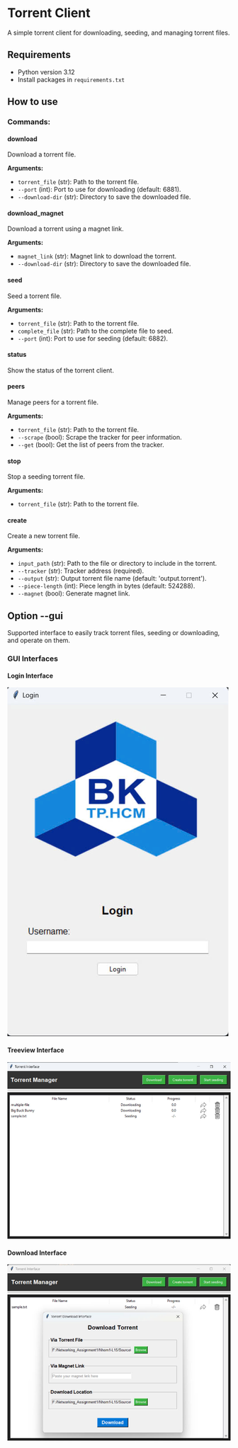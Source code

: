 # Torrent Client

A simple torrent client for downloading, seeding, and managing torrent files.

## Requirements

- Python version 3.12
- Install packages in `requirements.txt`

## How to use

### Commands:

#### download
Download a torrent file.

**Arguments:**
- `torrent_file` (str): Path to the torrent file.
- `--port` (int): Port to use for downloading (default: 6881).
- `--download-dir` (str): Directory to save the downloaded file.

#### download_magnet
Download a torrent using a magnet link.

**Arguments:**
- `magnet_link` (str): Magnet link to download the torrent.
- `--download-dir` (str): Directory to save the downloaded file.

#### seed
Seed a torrent file.

**Arguments:**
- `torrent_file` (str): Path to the torrent file.
- `complete_file` (str): Path to the complete file to seed.
- `--port` (int): Port to use for seeding (default: 6882).

#### status
Show the status of the torrent client.

#### peers
Manage peers for a torrent file.

**Arguments:**
- `torrent_file` (str): Path to the torrent file.
- `--scrape` (bool): Scrape the tracker for peer information.
- `--get` (bool): Get the list of peers from the tracker.

#### stop
Stop a seeding torrent file.

**Arguments:**
- `torrent_file` (str): Path to the torrent file.

#### create
Create a new torrent file.

**Arguments:**
- `input_path` (str): Path to the file or directory to include in the torrent.
- `--tracker` (str): Tracker address (required).
- `--output` (str): Output torrent file name (default: 'output.torrent').
- `--piece-length` (int): Piece length in bytes (default: 524288).
- `--magnet` (bool): Generate magnet link.

## Option --gui 
Supported interface to easily track torrent files, seeding or downloading, and operate on them.

### GUI Interfaces

#### Login Interface
![Login Interface](images/login.jpg)

#### Treeview Interface
![Treeview Interface](images/treeview.jpg)

#### Download Interface
![Download Interface](images/download.jpg)